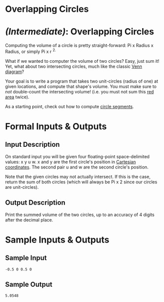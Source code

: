 # Overlapping Circles
<div class="md"><h1><a href="#IntermediateIcon"></a> <em>(Intermediate)</em>: Overlapping Circles</h1>
<p>Computing the volume of a circle is pretty straight-forward: Pi x Radius x Radius, or simply Pi x r <sup>2.</sup></p>
<p>What if we wanted to computer the volume of two circles? Easy, just sum it! Yet, what about two intersecting circles, much like the classic <a href="http://en.wikipedia.org/wiki/File:Venn0111.svg">Venn diagram</a>?</p>
<p>Your goal is to write a program that takes two unit-circles (radius of one) at given locations, and compute that shape's volume. You must make sure to <em>not</em> double-count the intersecting volume! (i.e. you must not sum this <a href="http://en.wikipedia.org/wiki/File:Venn0001.svg">red area</a> twice).</p>
<p>As a starting point, check out how to compute <a href="http://en.wikipedia.org/wiki/Circular_segment">circle segments</a>.</p>
<h1>Formal Inputs &amp; Outputs</h1>
<h2>Input Description</h2>
<p>On standard input you will be given four floating-point space-delimited values: x y u w. x and y are the first circle's position in <a href="http://en.wikipedia.org/wiki/Cartesian_coordinate_system">Cartesian coordinates</a>. The second pair u and w are the second circle's position.</p>
<p>Note that the given circles may not actually intersect. If this is the case, return the sum of both circles (which will always be Pi x 2 since our circles are unit-circles).</p>
<h2>Output Description</h2>
<p>Print the summed volume of the two circles, up to an accuracy of 4 digits after the decimal place.</p>
<h1>Sample Inputs &amp; Outputs</h1>
<h2>Sample Input</h2>
<pre><code>-0.5 0 0.5 0
</code></pre>
<h2>Sample Output</h2>
<pre><code>5.0548
</code></pre>
</div>
